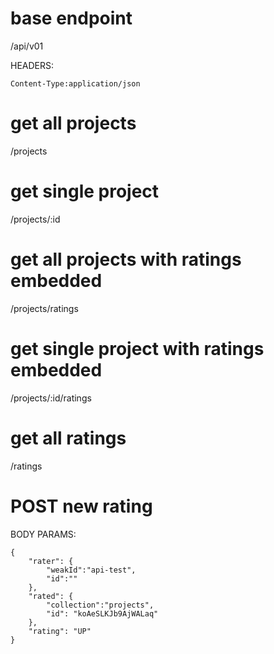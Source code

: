 # base endpoint
/api/v01

HEADERS:
```
Content-Type:application/json
```

# get all projects
/projects

# get single project
/projects/:id

# get all projects with ratings embedded
/projects/ratings

# get single project with ratings embedded
/projects/:id/ratings

# get all ratings
/ratings

# POST new rating
BODY PARAMS:
```
{
    "rater": {
        "weakId":"api-test",
        "id":""
    },
    "rated": {
        "collection":"projects",
        "id": "koAeSLKJb9AjWALaq"
    },
    "rating": "UP"
}
```


